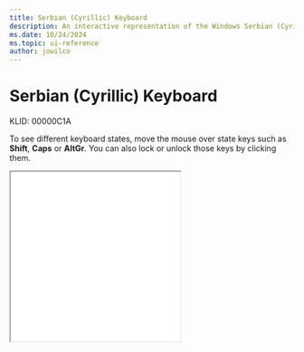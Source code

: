 ```yaml
---
title: Serbian (Cyrillic) Keyboard
description: An interactive representation of the Windows Serbian (Cyrillic) keyboard. To see different keyboard states, click or move the mouse over the state keys.
ms.date: 10/24/2024
ms.topic: ui-reference
author: jowilco
---
```


# Serbian (Cyrillic) Keyboard

KLID: 00000C1A

To see different keyboard states, move the mouse over state keys such as **Shift**, **Caps** or **AltGr**. You can also lock or unlock those keys by clicking them.

<iframe src="kbdycc.html" height="300"></iframe>
